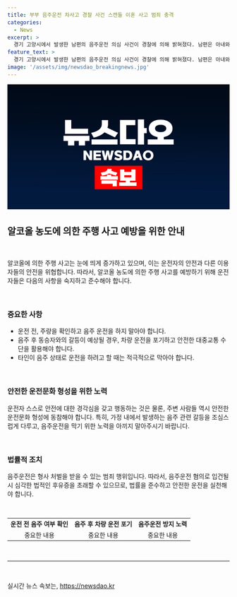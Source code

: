 ```yaml
---
title: 부부 음주운전 차사고 경찰 사건 스캔들 이혼 사고 범죄 충격
categories:
  - News
excerpt: >
  경기 고양시에서 발생한 남편의 음주운전 의심 사건이 경찰에 의해 밝혀졌다. 남편은 아내와의 말다툼 중에 음주운전을 했으며, 신고에 따른 경찰의 조사에서 혈중알코올농도가 측정되었다. 해당 사건은 처음에는 납치 의심 신고로 출동한 경찰에의한 오인으로 드러났으나, 조사 결과 음주운전 사고로 발전했다. 현재 경찰은 음주운전 혐의로 남편을 입건하고 조사 중에 있다.
feature_text: >
  경기 고양시에서 발생한 남편의 음주운전 의심 사건이 경찰에 의해 밝혀졌다. 남편은 아내와의 말다툼 중에 음주운전을 했으며, 신고에 따른 경찰의 조사에서 혈중알코올농도가 측정되었다. 해당 사건은 처음에는 납치 의심 신고로 출동한 경찰에의한 오인으로 드러났으나, 조사 결과 음주운전 사고로 발전했다. 현재 경찰은 음주운전 혐의로 남편을 입건하고 조사 중에 있다.
image: '/assets/img/newsdao_breakingnews.jpg'
---
```


<p><img src="/assets/img/newsdao_breakingnews.jpg" alt="bookingtag 속보" /></p>

<article>
<h2 data-ke-size="size26">알코올 농도에 의한 주행 사고 예방을 위한 안내</h2>
<p data-ke-size="size16">&nbsp;</p>
알코올에 의한 주행 사고는 눈에 띄게 증가하고 있으며, 이는 운전자의 안전과 다른 이용자들의 안전을 위협합니다. 따라서, 알코올 농도에 의한 주행 사고를 예방하기 위해 운전자들은 다음의 사항을 숙지하고 준수해야 합니다.
<p data-ke-size="size16">&nbsp;</p>
<h3>중요한 사항</h3>
<ul>
  <li>운전 전, 주량을 확인하고 음주 운전을 하지 말아야 합니다.</li>
  <li>음주 후 동승자와의 갈등이 예상될 경우, 차량 운전을 포기하고 안전한 대중교통 수단을 활용해야 합니다.</li>
  <li>타인이 음주 상태로 운전을 하려고 할 때는 적극적으로 막아야 합니다.</li>
</ul>
<p data-ke-size="size16">&nbsp;</p>
<h3>안전한 운전문화 형성을 위한 노력</h3>
<p data-ke-size="size16">운전자 스스로 안전에 대한 경각심을 갖고 행동하는 것은 물론, 주변 사람들 역시 안전한 운전문화 형성에 동참해야 합니다. 특히, 가정 내에서 발생하는 음주 관련 갈등을 조심스럽게 다루고, 음주운전을 막기 위한 노력을 아끼지 말아주시기 바랍니다.</p>
<p data-ke-size="size16">&nbsp;</p>
<h3>법률적 조치</h3>
<p data-ke-size="size16">음주운전은 형사 처벌을 받을 수 있는 범죄 행위입니다. 따라서, 음주운전 혐의로 입건될 시 심각한 법적인 후유증을 초래할 수 있으므로, 법률을 준수하고 안전한 운전을 실천해야 합니다.</p>
<p data-ke-size="size16">&nbsp;</p>
<table>
  <tbody>
    <tr>
      <td style="text-align: center; height: 17px;"><b>운전 전 음주 여부 확인</b></td>
      <td style="text-align: center; height: 17px;"><b>음주 후 차량 운전 포기</b></td>
      <td style="text-align: center; height: 17px;"><b>음주운전 방지 노력</b></td>
    </tr>
    <tr>
      <td style="text-align: center; height: 17px;">중요한 내용</td>
      <td style="text-align: center; height: 17px;">중요한 내용</td>
      <td style="text-align: center; height: 17px;">중요한 내용</td>
    </tr>
  </tbody>
</table>
<p data-ke-size="size16">&nbsp;</p>
<hr>
<p data-ke-size="size16">&nbsp;</p>
</article>
실시간 뉴스 속보는, <a href="https://newsdao.kr" rel="dofollow">https://newsdao.kr</a>


